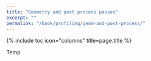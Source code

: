 ```yaml
---
title: "Geometry and post process passes"
excerpt: ""
permalink: "/book/profiling/geom-and-post-process/"
---
```


{% include toc icon="columns" title=page.title %}

Temp